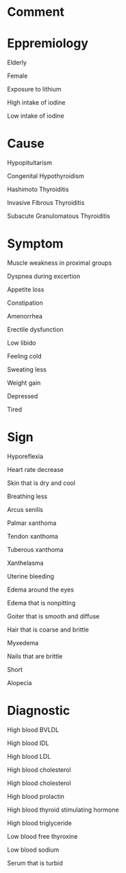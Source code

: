 # Comment

# Eppremiology

Elderly

Female

Exposure to lithium

High intake of iodine

Low intake of iodine

# Cause

Hypopituitarism

Congenital Hypothyroidism

Hashimoto Thyroiditis

Invasive Fibrous Thyroiditis

Subacute Granulomatous Thyroiditis

# Symptom

Muscle weakness in proximal groups

Dyspnea during excertion

Appetite loss

Constipation

Amenorrhea

Erectile dysfunction

Low libido

Feeling cold

Sweating less

Weight gain

Depressed

Tired

# Sign

Hyporeflexia

Heart rate decrease

Skin that is dry and cool

Breathing less

Arcus senilis

Palmar xanthoma

Tendon xanthoma

Tuberous xanthoma

Xanthelasma

Uterine bleeding

Edema around the eyes

Edema that is nonpitting

Goiter that is smooth and diffuse

Hair that is coarse and brittle

Myxedema

Nails that are brittle

Short

Alopecia

# Diagnostic

High blood BVLDL

High blood IDL

High blood LDL

High blood cholesterol

High blood cholesterol

High blood prolactin

High blood thyroid stimulating hormone

High blood triglyceride

Low blood free thyroxine

Low blood sodium

Serum that is turbid
